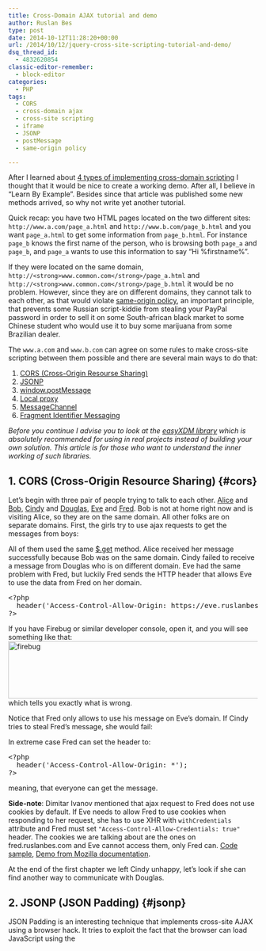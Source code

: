 ```yaml
---
title: Cross-Domain AJAX tutorial and demo
author: Ruslan Bes
type: post
date: 2014-10-12T11:28:20+00:00
url: /2014/10/12/jquery-cross-site-scripting-tutorial-and-demo/
dsq_thread_id:
  - 4832620854
classic-editor-remember:
  - block-editor
categories:
  - PHP
tags:
  - CORS
  - cross-domain ajax
  - cross-site scripting
  - iframe
  - JSONP
  - postMessage
  - same-origin policy

---
```

After I learned about [4 types of implementing cross-domain scripting][1] I thought that it would be nice to create a working demo. After all, I believe in &#8220;Learn By Example&#8221;. Besides since that article was published some new methods arrived, so why not write yet another tutorial.  
<!--more-->

Quick recap: you have two HTML pages located on the two different sites: `http://www.a.com/page_a.html` and `http://www.b.com/page_b.html` and you want `page_a.html` to get some information from `page_b.html`. For instance `page_b` knows the first name of the person, who is browsing both `page_a` and `page_b`, and `page_a` wants to use this information to say &#8220;Hi %firstname%&#8221;.

If they were located on the same domain, `http://<strong>www.common.com</strong>/page_a.html` and `http://<strong>www.common.com</strong>/page_b.html` it would be no problem. However, since they are on different domains, they cannot talk to each other, as that would violate [same-origin policy][2], an important principle, that prevents some Russian script-kiddie from stealing your PayPal password in order to sell it on some South-african black market to some Chinese student who would use it to buy some marijuana from some Brazilian dealer.

The `www.a.com` and `www.b.com` can agree on some rules to make cross-site scripting between them possible and there are several main ways to do that:

  1. [CORS (Cross-Origin Resourse Sharing)][3]
  2. [JSONP][4]
  3. [window.postMessage][5]
  4. [Local proxy][6]
  5. [MessageChannel][7]
  6. [Fragment Identifier Messaging][8]

_Before you continue I advise you to look at the [easyXDM library][9] which is absolutely recommended for using in real projects instead of building your own solution. This article is for those who want to understand the inner working of such libraries._

## 1. CORS (Cross-Origin Resource Sharing) {#cors}

Let&#8217;s begin with three pair of people trying to talk to each other. [Alice][10] and [Bob][11], [Cindy][12] and [Douglas][13], [Eve][14] and [Fred][15]. Bob is not at home right now and is visiting Alice, so they are on the same domain. All other folks are on separate domains. First, the girls try to use ajax requests to get the messages from boys:





All of them used the same [$.get][16] method. Alice received her message successfully because Bob was on the same domain. Cindy failed to receive a message from Douglas who is on different domain. Eve had the same problem with Fred, but luckily Fred sends the HTTP header that allows Eve to use the data from Fred on her domain.

<pre class="brush: php; title: ; notranslate" title="">&lt;?php
  header('Access-Control-Allow-Origin: https://eve.ruslanbes.com');
?&gt;</pre>

If you have Firebug or similar developer console, open it, and you will see something like that:  
<img loading="lazy" class="aligncenter size-full wp-image-573" src="https://i2.wp.com/ruslanbes.com/devblog/rbes-content/uploads/2014/10/firebug.jpg?resize=705%2C116" alt="firebug" width="705" height="116" srcset="https://i2.wp.com/devblog.ruslanbes.com/rbes-content/uploads/2014/10/firebug.jpg?w=773&ssl=1 773w, https://i2.wp.com/devblog.ruslanbes.com/rbes-content/uploads/2014/10/firebug.jpg?resize=300%2C49&ssl=1 300w" sizes="(max-width: 705px) 100vw, 705px" data-recalc-dims="1" />  
which tells you exactly what is wrong.

Notice that Fred only allows to use his message on Eve&#8217;s domain. If Cindy tries to steal Fred&#8217;s message, she would fail:  


In extreme case Fred can set the header to:

<pre class="brush: php; title: ; notranslate" title="">&lt;?php
  header('Access-Control-Allow-Origin: *');
?&gt;</pre>

meaning, that everyone can get the message.

**Side-note**: Dimitar Ivanov mentioned that ajax request to Fred does not use cookies by default. If Eve needs to allow Fred to use cookies when responding to her request, she has to use XHR with `withCredentials` attribute and Fred must set `"Access-Control-Allow-Credentials: true"` header. The cookies we are talking about are the ones on fred.ruslanbes.com and Eve cannot access them, only Fred can. [Code sample][17], [Demo from Mozilla documentation][18]. 

At the end of the first chapter we left Cindy unhappy, let&#8217;s look if she can find another way to communicate with Douglas.

## 2. JSONP (JSON Padding) {#jsonp}

JSON Padding is an interesting technique that implements cross-site AJAX using a browser hack. It tries to exploit the fact that the browser can load JavaScript using the <script> tag from any domain. Sadly, unlike the usual AJAX you can load only JavaScript files in this way. Besides, when you include external script you don&#8217;t have any way to tell at which moment it was fully loaded, that is, you don&#8217;t have [.done()][19] function. So if the Eve has a tag like this:

<pre class="brush: jscript; title: ; notranslate" title="">&lt;!-- www.eve.com/getmessage.html --&gt;
&lt;script type="text/javascript" src="www.fred.com/json.js"&gt;&lt;/script&gt;</pre>

and the `www.fred.com/json.js` contains a JSON:

<pre class="brush: jscript; title: ; notranslate" title="">// www.fred.com/json.js
{
"name":"Fred",
"message":"Hi"
}</pre>

that would be the same as if Eve had this right from the start:

<pre class="brush: jscript; title: ; notranslate" title="">&lt;!-- www.eve.com/getmessage.html --&gt;
&lt;script type="text/javascript"&gt;
{
"name":"Fred",
"message":"Hi"
}
&lt;/script&gt;</pre>

an anonymous object that she can&#8217;t access.  
The technique is that instead of JSON Fred sends an instruction to call a JavaScript function and passes the JSON as a parameter:

<pre class="brush: jscript; title: ; notranslate" title="">&lt;!-- www.eve.com/getmessage.html --&gt;
&lt;script type="text/javascript"&gt;
function logMessage(fred) {
  console.log(fred.message)
}
&lt;/script&gt;
&lt;script type="text/javascript" src="www.fred.com/jsonp.js"&gt;&lt;/script&gt;</pre>

<pre class="brush: jscript; title: ; notranslate" title="">// www.fred.com/jsonp.js
logMessage({
"name":"Fred",
"message":"Hi"
})</pre>

Again we need Fred and Eve to play together. Let&#8217;s check if other folks can make it. This time girls will use [$.getJSON][20] function.



In order to use JSONP Fred accepts the &#8220;callback&#8221; parameter from incoming URL. Eve knows that and adds `"callback=?"` to the URL string. This magical `XXXXX=?` part tells jQuery to use JSONP mode and it will substitute `?` with some not-used function name like `jQuery211049818158980495376_1412848463345`.

If you look in the Firebug again you&#8217;ll notice something strange:  
<img loading="lazy" src="https://i0.wp.com/ruslanbes.com/devblog/rbes-content/uploads/2014/10/firebug2.jpg?resize=705%2C130" alt="firebug2" width="705" height="130" class="aligncenter size-full wp-image-583" srcset="https://i2.wp.com/devblog.ruslanbes.com/rbes-content/uploads/2014/10/firebug2.jpg?w=778&ssl=1 778w, https://i2.wp.com/devblog.ruslanbes.com/rbes-content/uploads/2014/10/firebug2.jpg?resize=300%2C55&ssl=1 300w" sizes="(max-width: 705px) 100vw, 705px" data-recalc-dims="1" /> 

Where is the Eve&#8217;s request?

Here it is, on the NET tab.  
<img loading="lazy" src="https://i1.wp.com/ruslanbes.com/devblog/rbes-content/uploads/2014/10/firebug3-net.jpg?resize=705%2C141" alt="firebug3-net" width="705" height="141" class="aligncenter size-full wp-image-585" srcset="https://i2.wp.com/devblog.ruslanbes.com/rbes-content/uploads/2014/10/firebug3-net.jpg?w=759&ssl=1 759w, https://i2.wp.com/devblog.ruslanbes.com/rbes-content/uploads/2014/10/firebug3-net.jpg?resize=300%2C60&ssl=1 300w" sizes="(max-width: 705px) 100vw, 705px" data-recalc-dims="1" /> 

You can check the name of generated callback there too.

Again, no luck for Cindy. This time Cindy can learn the technique from Eve and get the Eve&#8217;s message from Fred. Nothing can prevent that. In the next chapter we will use iframes for communication and check if Cindy can hack into them.

## 3. window.postMessage {#postMessage}

This time parties will communicate through an iframe. Girls will host the initial pages and include boys using `<iframe src="www.boy.com/page.html"/>` tags.

Again, for Alice and Bob there are no problems. But how to establish a connection between frames from different domains? Unfortunately `"Access-Control-Allow-Origin"` has no effect here (although I don&#8217;t see the reason why not) and the frame contents are not JSON, so both CORS and JSONP are useless here:  


<div class='easySpoilerWrapper' style=''>
  <table class='easySpoilerTable' border='0' style='text-align:center;' align='center' bgcolor='FFFFFF' >
    <tr style='white-space:normal;'>
      <th class='easySpoilerTitleA' style='white-space:normal;font-weight:normal;text-align:left;vertical-align:middle;font-size:120%;color:#000000;'>
        Spoiler Inside: Useless
      </th>
      
      <th class='easySpoilerTitleB'style='text-align:right;vertical-align:middle;font-size:100%; white-space:nowrap;'>
        <a href='' onclick='wpSpoilerSelect("spoilerDiv65fb8001"); return false;' class='easySpoilerButtonOther' style='font-size:100%;color:#000000;background-color:#fcfcfc;background-image:none;border: 1px inset;border-style:solid;border-color:#cccccc; margin: 3px 0px 3px; padding: 4px; ' align='right'>Select</a><a href='' onclick='wpSpoilerToggle("spoilerDiv65fb8001",true,"Show","Hide","fast",false); return false;' id='spoilerDiv65fb8001_action' class='easySpoilerButton' value="Show" align='right' style='font-size:100%;color:#000000;background-color:#fcfcfc;background-image:none;border: 1px inset;border-style:solid;border-color:#cccccc; margin: 3px 0px 3px 5px; padding: 4px;'>Show</></th> </tr> 
        
        <tr>
          <td class='easySpoilerRow' colspan='2' style=''>
            <div id='spoilerDiv65fb8001' class='easySpoilerSpoils'  style='display:none; white-space:wrap; overflow:auto; vertical-align:middle;'>
              <img class="aligncenter" src="https://i1.wp.com/1.bp.blogspot.com/-Tg3znfdgfDc/UY28UxqktDI/AAAAAAAAAMY/2SjyKBS-2zk/s1600/Vogon.jpg?w=705&#038;ssl=1" alt="Useless" data-recalc-dims="1" />
            </div>
          </td>
        </tr></table> 
        
        <div class='easySpoilerConclude' style=''>
          <table class='easySpoilerTable' border='0' style='text-align:center;' frame='box' align='center' bgcolor='FFFFFF'>
            <tr>
              <th class='easySpoilerEnd' style='width:100%;'>
              </th>
              
              <td class='easySpoilerEnd' style='white-space:nowrap;' colspan='2'>
              </td>
            </tr>
            
            <tr>
              <td class='easySpoilerGroupWrapperLastRow' colspan='2' style=''>
              </td>
            </tr>
          </table>
        </div></div> </p> 
        
        <p>
          Luckily we are living in year 2014 and <a href="https://developer.mozilla.org/en-US/docs/Web/API/window.postMessage" title="window.postMessage">window.postMessage</a> is already invented. And this is exactly the right tool for the job. The idea is that sender frame calls the postMessage method of the receiver:
        </p>
        
        <pre class="brush: jscript; title: ; notranslate" title="">
receiver_iframe.postMessage({"name":"Sender", "message":"Hi"}, 'http://www.receiver.com');
// not the correct code
</pre>
        
        <p>
          and the receiver should register a handler for messages:
        </p>
        
        <pre class="brush: jscript; title: ; notranslate" title="">
$( window ).on("message", function( event ) {
  if (event.origin !== "http://www.sender.com") return; // not the correct code
  console.log(event.data.name + " says: " + event.data.message)
})
</pre>
        
        <p>
          This is in theory. In practice we will need to add some more code, but let&#8217;s look at the demo:
        </p>
        
        <p>
        </p>
        
        <p>
          Okay. Alice can simply query <code>$("#bobs_iframe").contents()</code> and get any information she needs. Cindy does that too, but in cross-domain mode the <code>contents()</code> will be empty. The most interesting part is with Eve.
        </p>
        
        <p>
          Eve uses following line:
        </p>
        
        <pre class="brush: jscript; title: ; notranslate" title="">
$("#freds_iframe").get(0).contentWindow.postMessage("How about a lunch?", 'https://fred.ruslanbes.com')
</pre>
        
        <p>
          The <code>get(0)</code> is needed to get the iframe object. Using the <code>.contentWindow</code> property we get limited access to the iframe&#8217;s <code>window</code> object and execute <code>postMessage()</code> call.
        </p>
        
        <p>
          Fred is ready to receive it:
        </p>
        
        <pre class="brush: jscript; title: ; notranslate" title="">
$( window ).on("message", function( event ){
  event = event.originalEvent // ???
  if (event.origin !== "https://eve.ruslanbes.com") return;
  parent.postMessage( $("#message_to_eve").text(), "https://eve.ruslanbes.com" );
})
</pre>
        
        <p>
          okay, what is line 2 doing here?
        </p>
        
        <p>
          The thing is that jQuery has internal <a href="https://api.jquery.com/category/events/event-object/" title="jQury Event">event handler</a> that is executed before a JavaScript event is passed to a target. It does some browser-fixing stuff and passes event mostly with its original properties, but at this moment (jQuery 2.1.1) it does not properly handle the <code>"message"</code> event. We use <code>event.originalEvent</code> to extract it.
        </p>
        
        <p>
          The rest is as expected, Fred sends the message back to Eve using Eve&#8217;s window (<code>parent</code>). Eve receives it.
        </p>
        
        <pre class="brush: jscript; title: ; notranslate" title=""> // Eve
$( window ).on("message", function( event ){
  event = event.originalEvent
  if (event.origin !== "https://fred.ruslanbes.com") return;
  $("#freds_message").val(event.data)
})
</pre>
        
        <p>
          Some notes about this mechanism. First the message itself is better to be a string or number, but not an Object. The problem with Object is that it is <a href="http://caniuse.com/#search=postMessage" title="Can I use postMessage">not supported up to IE 9</a>. If you still need it, use a workaround:
        </p>
        
        <pre class="brush: jscript; title: ; notranslate" title="">
// sender.com 
// ...
postMessage( JSON.stringify( {"name":"Sender", "message":"Hi"} ), "http://receiver.com" )
// ...

// receiver.com
// ...
var data = jQuery.parseJSON( event.data )
// ...
</pre>
        
        <p>
          Second is that you have to include the target URL with every request and check it manually, which can matter if you have hundreds of messages going simultaneously.
        </p>
        
        <p>
          If you open Firebug and click the Eve&#8217;s button you can see additional debug messages:<br /> <img loading="lazy" src="https://i1.wp.com/ruslanbes.com/devblog/rbes-content/uploads/2014/10/evemessage.jpg?resize=705%2C176" alt="evemessage" width="705" height="176" class="aligncenter size-full wp-image-601" srcset="https://i2.wp.com/devblog.ruslanbes.com/rbes-content/uploads/2014/10/evemessage.jpg?w=779&ssl=1 779w, https://i2.wp.com/devblog.ruslanbes.com/rbes-content/uploads/2014/10/evemessage.jpg?resize=300%2C74&ssl=1 300w" sizes="(max-width: 705px) 100vw, 705px" data-recalc-dims="1" />
        </p>
        
        <p>
          One thing is worth mentioning. When Eve <em>sends</em> a message she uses <em>Fred&#8217;s window</em>: <code>$("#freds_iframe").get(0).contentWindow.postMessage( ... )</code>, but when she wants to <em>receive</em> the message, she registers handler on <em>her</em> window: <code>$( window ).on("message", ... )</code>.
        </p>
        
        <p>
          Same thing with Fred. Fred sends the message to Eve&#8217;s window: <code>parent.postMessage</code>, but handles the message on his frame.
        </p>
        
        <p>
          But what if we changed the composition of the frames and Eve is now not <code>parent</code> but <code>parent.parent</code> or even <code>parent.parent.parent.$("#eves_iframe")</code>. Obvious question: can we put all the handling/receiving logic into one frame? For example the <code>top</code> since &#8220;top&#8221; is always available. Let&#8217;s try it.
        </p>
        
        <p>
          Eve&#8217;s code is changed to:
        </p>
        
        <pre class="brush: jscript; title: ; notranslate" title="">// Eve
top.postMessage("How about a lunch?", 'https://fred.ruslanbes.com')
// and
$( top ).on("message", function( event ){
  event = event.originalEvent
  if (event.origin !== "https://fred.ruslanbes.com") return;
  $("#freds_message").val(event.data)
})
</pre>
        
        <p>
          Fred&#8217;s:
        </p>
        
        <pre class="brush: jscript; title: ; notranslate" title="">// Fred
$( top ).on("message", function( event ){
  event = event.originalEvent
  if (event.origin !== "https://eve.ruslanbes.com") return;
  $( top ).postMessage( $("#message_to_eve").text(), "https://eve.ruslanbes.com" );
})
</pre>
        
        <p>
          Let&#8217;s check it:<br />
        </p>
        
        <p>
          Nope, it doesn&#8217;t work and if you open Firebug you&#8217;ll see a strange error:<br /> <img loading="lazy" src="https://i2.wp.com/ruslanbes.com/devblog/rbes-content/uploads/2014/10/jqueryerror.jpg?resize=705%2C101" alt="jqueryerror" width="705" height="101" class="aligncenter size-full wp-image-603" srcset="https://i2.wp.com/devblog.ruslanbes.com/rbes-content/uploads/2014/10/jqueryerror.jpg?w=783&ssl=1 783w, https://i2.wp.com/devblog.ruslanbes.com/rbes-content/uploads/2014/10/jqueryerror.jpg?resize=300%2C42&ssl=1 300w" sizes="(max-width: 705px) 100vw, 705px" data-recalc-dims="1" />
        </p>
        
        <p>
          This message is raised by Eve&#8217;s and Fred&#8217;s attempts to register onMessage event on the &#8220;top&#8221; frame which belongs to neither&#8217;s domain. This is a nasty limitation, but we have to live with it for now.
        </p>
        
        <p>
          Nice, we now know 3 methods and have angry Cindy, who thinks nobody wants to talk to her. Time to fix it.
        </p>
        
        <h2 id="proxy">
          4. Local proxy
        </h2>
        
        <p>
          This by far the easiest, most powerful and, if implemented improperly, most insecure way to circumvent cross-domain policy. First of all it does not require to change anything in the second party&#8217;s code. The first party sets a simple proxy like this:
        </p>
        
        <pre class="brush: php; title: ; notranslate" title="">
&lt;?php
$url = $_GET['url'];
$parsed = parse_url($url);
if ($parsed['host'] !== 'douglas.ruslanbes.com') {
  header('HTTP/1.0 403 Forbidden');
  die("Forbidden");
}

$ch = curl_init();

curl_setopt($ch, CURLOPT_URL, $url);
curl_setopt($ch, CURLOPT_RETURNTRANSFER, 1);
$output = curl_exec($ch);
curl_close($ch);
echo $output;
</pre>
        
        <p>
          This proxy looks at the parameter &#8220;url&#8221;, checks if it belongs to Douglas and sends the request by itself. So Cindy can now send requests like: <code>"https://cindy.ruslanbes.com/proxy/proxytodouglas.php?url="+ encodeURI("https://douglas.ruslanbes.com/cors/douglas.php")</code>.
        </p>
        
        <p>
          Note of caution: <strong>Always</strong> check the url your proxy is working with. Second note: if you check it with RegExps, always do a proof-test with requests like this <code>"https://cindy.ruslanbes.com/proxy/proxytodouglas.php?url="+ encodeURI("http://www.attackthissite.com/?param=https://douglas.ruslanbes.com")</code>
        </p>
        
        <p>
          Okay, testing.
        </p>
        
        <p>
        </p>
        
        <p>
          Works fine. Cindy finally managed to get the message.
        </p>
        
        <h2 id="MessageChannel">
          5. MessageChannel
        </h2>
        
        <p>
          The <a href="http://msdn.microsoft.com/en-us/library/windows/apps/hh441303.aspx">Channel Messaging</a> is a new technique that is meant to fix some problems with postMessage. Unfortunately it is completely unsupported by Internet Explorer up to IE9 and Firefox up to FF35.
        </p>
        
        <p>
          Let&#8217;s rewrite the Cindy&#8217;s and Douglas&#8217;s iframe code to use message channels:
        </p>
        
        <pre class="brush: jscript; title: ; notranslate" title=""> // Cindy
$("#get_douglass_message").click(function() {
  if (window.MessageChannel) { // check the support of MessageChannel
    if (typeof window.myMessageChannel == 'undefined') { // when you click the button first time
      console.log("Cindy: Establishing channel with Douglas") 
      window.myMessageChannel = new MessageChannel(); // Create MessageChannel object
      window.myMessageChannel.port1.onmessage = function( event ) { // attach listener for messages
        console.log("Cindy: I got message from Douglas throught the port")
        $("#douglass_message").val(event.data) 
      }
      var w = $("#douglass_iframe").get(0).contentWindow
      w.postMessage("Hi Douglas", 'https://douglas.ruslanbes.com', [window.myMessageChannel.port2]) // send Douglas the second port of the channel
      $( '#get_douglass_message' ).text( "Say 'Hi again' to Douglas" )
    } else {
      console.log("Cindy: Sending message through the port")
      window.myMessageChannel.port1.postMessage("Hi again")
    }
    
  } else {
    $("#douglass_message").val("&lt;Failed: MessageChannel unsupported&gt;")
  }
})
</pre>
        
        <p>
          Lots of code here, let&#8217;s check what&#8217;s going on. When you click the button first time, lines 4-13 are used. We create MessageChannel object and save it as <code>window.MessageChannel</code>. At line 12 we use the same postMessage function but with third parameter <em>transfer</em>. The <em>transfer</em> parameter is an array of <a href="https://developer.mozilla.org/en-US/docs/Web/API/Transferable">Transferable</a> objects. When we send them this way, the sender (Cindy) loses control over them, and the receiver (Douglas) gains it. Cindy sends <code>window.myMessageChannel.port2</code> &#8211; that means Cindy cannot do something like <code>window.myMessageChannel.port2.onmessage = function() {alert("hi")}</code> anymore.
        </p>
        
        <p>
          After the connection is established and button is clicked again, Cindy uses lines 15-16. Note that she uses the same <code>postMessage</code> but this time she sends only the message and nothing else.
        </p>
        
        <p>
          Let&#8217;s look at the Douglas&#8217;s code:
        </p>
        
        <pre class="brush: jscript; title: ; notranslate" title=""> // Douglas
$( window ).on("message", function( event ){
  console.log("Douglas: I got message from someone")
  event = event.originalEvent
  if (event.origin !== "https://cindy.ruslanbes.com") return;
  console.log("Douglas: It's from Cindy, she says: " + event.data)
  console.log("Douglas: Attaching message handler to port from Cindy")
  var portToCindy = event.ports[0];
  portToCindy.onmessage = function( event ) {
        console.log("Douglas: I got message from Cindy through the port")
        this.postMessage("Hi again, Cindy")        
  }
  portToCindy.postMessage("Hi, Cindy. Channel established")
})
</pre>
        
        <p>
          So, Douglas get the <code>port2</code> from the initial postMessage: <code>var portToCindy = event.ports[0]</code>, then attaches the onmessage handler and sends the message using <code>portToCindy.postMessage</code>. Let&#8217;s check. Remember, you should <strong>not</strong> use Firefox < 35 or IE < 10:
        </p>
        
        <p>
        </p>
        
        <p>
          Works. If you look at the console, you&#8217;ll see a following dialog:<br /> <img loading="lazy" src="https://i0.wp.com/ruslanbes.com/devblog/rbes-content/uploads/2014/10/messagelog.png?resize=700%2C193" alt="messagelog" width="700" height="193" class="aligncenter size-full wp-image-610" srcset="https://i1.wp.com/devblog.ruslanbes.com/rbes-content/uploads/2014/10/messagelog.png?w=700&ssl=1 700w, https://i1.wp.com/devblog.ruslanbes.com/rbes-content/uploads/2014/10/messagelog.png?resize=300%2C82&ssl=1 300w" sizes="(max-width: 700px) 100vw, 700px" data-recalc-dims="1" />
        </p>
        
        <h2 id="fragment">
          6. Fragment Identifier Messaging
        </h2>
        
        <p>
          This method was probably the first one used to fight the SOP for the iframes case. Recall that &#8220;sender&#8221; window have a limited access to the &#8220;receiver&#8221; window and can even change some things inside. One of the things it <strong>can</strong> actually change is the <code>window.location</code> attribute, that is, URL of a window. So the trick is to paste the message into this attribute and let the window/iframe read it.
        </p>
        
        <p>
          Now if you change the location to a completely different page the window will reload. So how can you change it so that the window is not reloaded?
        </p>
        
        <p>
          Easy. Simply change what goes after &#8220;#&#8221;(hash) sign.
        </p>
        
        <p>
          Unfortunately since we are using the thing that was not supposed for messaging, we should be ready for some limitations. The most important is that all browsers have some limit for what they think you can put as a URL. Most of the browsers has this limit at about 100 000, but IE has a limit at <a href="http://www.boutell.com/newfaq/misc/urllength.html">2083 chars</a> which is kinda frustrating. Let&#8217;s try to build the demo:
        </p>
        
        <p>
        </p>
        
        <p>
          Well, it probably does not work. In Firefox it raises <a href="https://bugzilla.mozilla.org/show_bug.cgi?id=442738">NS_ERROR_DOM_PROP_ACCESS_DENIED</a> error because Firefox thinks that having iframe inside an iframe and playing with their location is way too much for a normal script. Other browsers have problems too. It should work however if you open the Cindy&#8217;s home directly: <a href="https://cindy.ruslanbes.com/fragment/cindy.php">https://cindy.ruslanbes.com/fragment/cindy.php</a>.
        </p>
        
        <p>
          Let&#8217;s look at the code of Douglas (the code of Cindy is very similar):
        </p>
        
        <pre class="brush: jscript; title: ; notranslate" title=""> // Douglas
window.addEventListener("hashchange", getMessageFromCindy, false) // track the hash change event
function getMessageFromCindy() {
  var hash = window.location.hash.replace(/^#/,'') // get what goes after the has sign
  console.log("Cindy says:" + hash) 
  parent.location = "https://cindy.ruslanbes.com/fragment/cindy.php" + "#" + $("#message_to_cindy").text() // send a message back using hash
}
</pre>
        
        <p>
          Some notes about this solution.
        </p>
        
        <p>
          Note 1: We cannot check if the parent message comes from Cindy. The <code>parent.location</code> is write-only property, so we can only hope it is Cindy and not Boris or someone like him :)
        </p>
        
        <p>
          Note 2: We have to know the initial parent window address. If it&#8217;s not <code>https://cindy.ruslanbes.com/fragment/cindy.php</code> then the whole communication will not work. One way to workaround this is to pass the parent address into the hash along with the message json-encoded, like <code>{"callback":"https://cindy.ruslanbes.com/fragment/cindy.php", "message":"Hi, Douglas"}</code>.
        </p>
        
        <h2 id="summary">
          Summary
        </h2>
        
        <p>
          Small cheat-sheet listing all methods:
        </p>
        
        <table id="cheatsheet">
          <tr>
            <th>
              Method
            </th>
            
            <th>
              Advantages
            </th>
            
            <th>
              Disadvantages
            </th>
            
            <th>
              Support
            </th>
          </tr>
          
          <tr>
            <td>
              CORS
            </td>
            
            <td class="adv">
              <ul>
                <li>
                  W3C recommendation
                </li>
              </ul>
            </td>
            
            <td class="disadv">
              <ul>
                <li>
                  Does not work in iframes
                </li>
              </ul>
            </td>
            
            <td class="browser-support">
              All modern browsers, except Opera Mini.
            </td>
          </tr>
          
          <tr>
            <td>
              JSONP
            </td>
            
            <td class="adv">
              <ul>
                <li>
                  Works universally across browsers
                </li>
                <li>
                  Supported in major JavaScript libraries
                </li>
              </ul>
            </td>
            
            <td class="disadv">
              <ul>
                <li>
                  Works only with JSON data
                </li>
              </ul>
            </td>
            
            <td class="browser-support">
              All browsers which support JavaScript.
            </td>
          </tr>
          
          <tr>
            <td>
              window.postMessage
            </td>
            
            <td class="adv">
              <ul>
                <li>
                  Pure JavaScript. You don&#8217;t have to be administrator on the server
                </li>
              </ul>
            </td>
            
            <td class="disadv">
              <ul>
                <li>
                  IE 8 and 9 allows only scalar data, but not objects
                </li>
                <li>
                  Overhead with constant checking of origins
                </li>
              </ul>
            </td>
            
            <td class="browser-support">
              All modern browsers. IE 8 and 9 — partially
            </td>
          </tr>
          
          <tr>
            <td>
              Local proxy
            </td>
            
            <td class="adv">
              <ul>
                <li>
                  You need to have access to the first party only
                </li>
                <li>
                  Browser-independent
                </li>
              </ul>
            </td>
            
            <td class="disadv">
              <ul>
                <li>
                  Usually less performant
                </li>
                <li>
                  Danger of misusing
                </li>
              </ul>
            </td>
            
            <td class="browser-support">
              All browsers.
            </td>
          </tr>
          
          <tr>
            <td>
              MessageChannel
            </td>
            
            <td class="adv">
              <ul>
                <li>
                  Pure JavaScript. You don&#8217;t have to be administrator on the server
                </li>
                <li>
                  Fast. You need to establish the channel only once
                </li>
              </ul>
            </td>
            
            <td class="disadv">
              <ul>
                <li>
                  Not supported by older versions of Firefox
                </li>
              </ul>
            </td>
            
            <td class="browser-support">
              Most browsers except: IE <= 9, Firefox <= 35, Opera mini, Android browser <= 4.3
            </td>
          </tr>
          
          <tr>
            <td>
              Fragment Identifier Messaging
            </td>
            
            <td class="adv">
              <ul>
                <li>
                  Almost universal support
                </li>
              </ul>
            </td>
            
            <td class="disadv">
              <ul>
                <li>
                  Only string messages
                </li>
                <li>
                  The maximum message length is limited by what browser considers a valid URL. In IE it can be no longer than about 2000 chars
                </li>
                <li>
                  Target iframe may not use hashes for page navigation
                </li>
              </ul>
            </td>
            
            <td class="browser-support">
              All modern browsers except Opera Mini. There are more limitation if both parties are iframes.
            </td>
          </tr>
        </table>
        
        <p>
          The source code of the demo is on Github: <a href="https://github.com/ruslanbes/crossdomain">ruslanbes/crossdomain</a>
        </p>

 [1]: http://jquery-howto.blogspot.co.uk/2013/09/jquery-cross-domain-ajax-request.html "4 types of cross-domain AJAX"
 [2]: https://en.wikipedia.org/wiki/Same-origin_policy "Same-origin policy"
 [3]: #cors
 [4]: #jsonp
 [5]: #postMessage
 [6]: #proxy
 [7]: #MessageChannel
 [8]: #fragment
 [9]: https://github.com/oyvindkinsey/easyXDM/#readme
 [10]: https://alice.ruslanbes.com
 [11]: https://bob.ruslanbes.com
 [12]: https://cindy.ruslanbes.com
 [13]: https://douglas.ruslanbes.com
 [14]: https://eve.ruslanbes.com
 [15]: https://fred.ruslanbes.com
 [16]: https://api.jquery.com/jquery.get/ "jQuery get"
 [17]: http://zinoui.com/blog/cross-domain-ajax-request
 [18]: http://arunranga.com/examples/access-control/credentialedRequest.html
 [19]: https://api.jquery.com/deferred.done/ "jQuery done"
 [20]: https://api.jquery.com/jquery.getjson/ "jQuery getJSON"